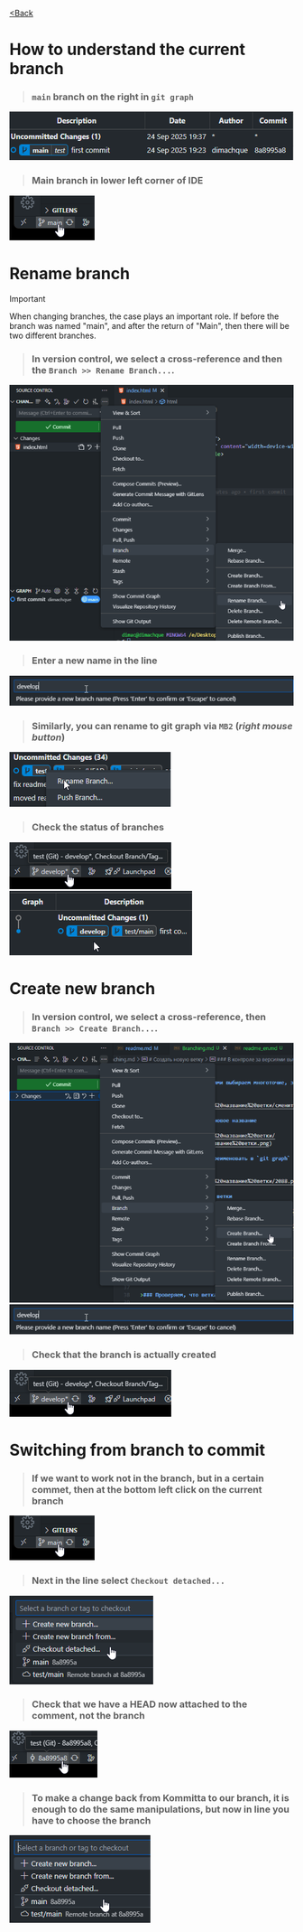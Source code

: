 [<Back](/readme_en.md)

# How to understand the current branch

>### `main` branch on the right in `git graph`

![](/assets/7.%20Сменить%20название%20ветки/main%20ветка%20до%20смены.png)

>### Main branch in lower left corner of IDE

![](/assets/7.%20Сменить%20название%20ветки/ветка%20main.png)

# Rename branch

> [!IMPORTANT]      
> When changing branches, the case plays an important role. If before the branch was named "main", and after the return of "Main", then there will be two different branches.

>### In version control, we select a cross-reference and then the `Branch >> Rename Branch...`.

![](/assets/7.%20Сменить%20название%20ветки/сменить%20название%20ветки.png)

>### Enter a new name in the line

![](/assets/7.%20Сменить%20название%20ветки/в%20строке%20меняем%20название%20ветки.png)

>### Similarly, you can rename to git graph via `MB2` (_right mouse button_)

![](/assets/7.%20Сменить%20название%20ветки/2088.png)

>### Check the status of branches

![](/assets/7.%20Сменить%20название%20ветки/новое%20название%20ветки.png)       
![](/assets/7.%20Сменить%20название%20ветки/новое%20название%20ветки%202.png)

# Create new branch

>### In version control, we select a cross-reference, then `Branch >> Create Branch...`.

![](/assets/7.%20Сменить%20название%20ветки/2089.png)       
![](/assets/7.%20Сменить%20название%20ветки/в%20строке%20меняем%20название%20ветки.png)

>### Check that the branch is actually created

![](/assets/7.%20Сменить%20название%20ветки/новое%20название%20ветки.png)

# Switching from branch to commit

>### If we want to work not in the branch, but in a certain commet, then at the bottom left click on the current branch

![](/assets/7.%20Сменить%20название%20ветки/ветка%20main.png)

>### Next in the line select `Checkout detached...`

![](/assets/7.%20Сменить%20название%20ветки/чекаут.png)

>### Check that we have a HEAD now attached to the comment, not the branch

![](/assets/7.%20Сменить%20название%20ветки/смена%20коммита%20на%20ветку.png)

>### To make a change back from Kommitta to our branch, it is enough to do the same manipulations, but now in line you have to choose the branch

![](/assets/7.%20Сменить%20название%20ветки/выбрать%20ветку.png)